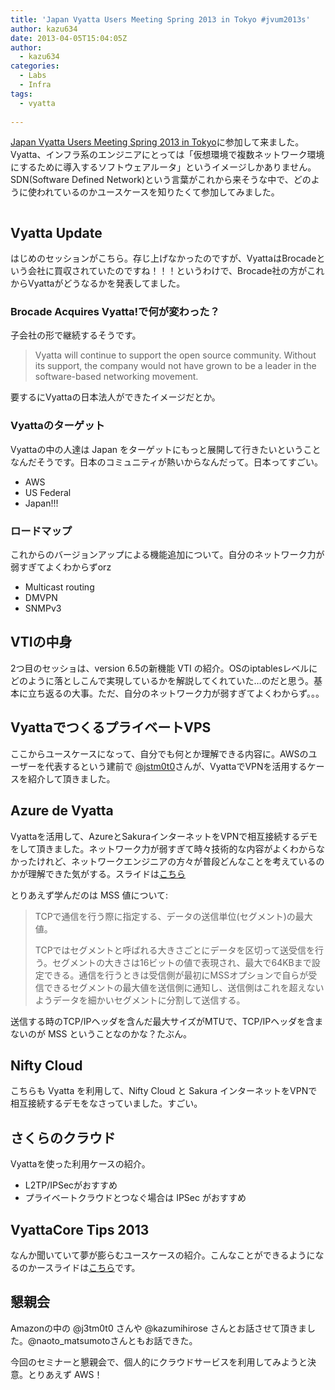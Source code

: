 ```yaml
---
title: 'Japan Vyatta Users Meeting Spring 2013 in Tokyo #jvum2013s'
author: kazu634
date: 2013-04-05T15:04:05Z
author:
  - kazu634
categories:
  - Labs
  - Infra
tags:
  - vyatta
  
---
```

<a href="http://atnd.org/event/jvum2013s" onclick="__gaTracker('send', 'event', 'outbound-article', 'http://atnd.org/event/jvum2013s', 'Japan Vyatta Users Meeting Spring 2013 in Tokyo');">Japan Vyatta Users Meeting Spring 2013 in Tokyo</a>に参加して来ました。Vyatta、インフラ系のエンジニアにとっては「仮想環境で複数ネットワーク環境にするために導入するソフトウェアルータ」というイメージしかありません。SDN(Software Defined Network)という言葉がこれから来そうな中で、どのように使われているのかユースケースを知りたくて参加してみました。

<img class="aligncenter" alt="" src="http://www.vyatta-users.jp/390786964421033_547dc903.png" />
  
<!--more-->

## Vyatta Update

はじめのセッションがこちら。存じ上げなかったのですが、VyattaはBrocadeという会社に買収されていたのですね！！！というわけで、Brocade社の方がこれからVyattaがどうなるかを発表してました。

### Brocade Acquires Vyatta!で何が変わった？

子会社の形で継続するそうです。

> Vyatta will continue to support the open source community. Without its support, the company would not have grown to be a leader in the software-based networking movement.

要するにVyattaの日本法人ができたイメージだとか。

### Vyattaのターゲット

Vyattaの中の人達は Japan をターゲットにもっと展開して行きたいということなんだそうです。日本のコミュニティが熱いからなんだって。日本ってすごい。

  * AWS
  * US Federal
  * Japan!!!

### ロードマップ

これからのバージョンアップによる機能追加について。自分のネットワーク力が弱すぎてよくわからずorz

  * Multicast routing
  * DMVPN
  * SNMPv3

## VTIの中身

2つ目のセッショは、version 6.5の新機能 VTI の紹介。OSのiptablesレベルにどのように落としこんで実現しているかを解説してくれていた…のだと思う。基本に立ち返るの大事。ただ、自分のネットワーク力が弱すぎてよくわからず。。。

## VyattaでつくるプライベートVPS

ここからユースケースになって、自分でも何とか理解できる内容に。AWSのユーザーを代表するという建前で <a href="http://d.hatena.ne.jp/j3tm0t0/" onclick="__gaTracker('send', 'event', 'outbound-article', 'http://d.hatena.ne.jp/j3tm0t0/', '@jstm0t0');" target="_blank">@jstm0t0</a>さんが、VyattaでVPNを活用するケースを紹介して頂きました。

## Azure de Vyatta

Vyattaを活用して、AzureとSakuraインターネットをVPNで相互接続するデモをして頂きました。ネットワーク力が弱すぎて時々技術的な内容がよくわからなかったけれど、ネットワークエンジニアの方々が普段どんなことを考えているのかが理解できた気がする。スライドは<a href="http://www.slideshare.net/kazumihirose/" onclick="__gaTracker('send', 'event', 'outbound-article', 'http://www.slideshare.net/kazumihirose/', 'こちら');" target="_blank">こちら</a>

とりあえず学んだのは MSS 値について:

> TCPで通信を行う際に指定する、データの送信単位(セグメント)の最大値。
> 
> TCPではセグメントと呼ばれる大きさごとにデータを区切って送受信を行う。セグメントの大きさは16ビットの値で表現され、最大で64KBまで設定できる。通信を行うときは受信側が最初にMSSオプションで自らが受信できるセグメントの最大値を送信側に通知し、送信側はこれを超えないようデータを細かいセグメントに分割して送信する。

送信する時のTCP/IPヘッダを含んだ最大サイズがMTUで、TCP/IPヘッダを含まないのが MSS ということなのかな？たぶん。

## Nifty Cloud

こちらも Vyatta を利用して、Nifty Cloud と Sakura インターネットをVPNで相互接続するデモをなさっていました。すごい。

## さくらのクラウド

Vyattaを使った利用ケースの紹介。

  * L2TP/IPSecがおすすめ
  * プライベートクラウドとつなぐ場合は IPSec がおすすめ

## VyattaCore Tips 2013

なんか聞いていて夢が膨らむユースケースの紹介。こんなことができるようになるのかースライドは<a href="http://www.slideshare.net/naotomatsumoto/vyattacore-tips2013" onclick="__gaTracker('send', 'event', 'outbound-article', 'http://www.slideshare.net/naotomatsumoto/vyattacore-tips2013', 'こちら');" target="_blank">こちら</a>です。

## 懇親会

Amazonの中の @j3tm0t0 さんや @kazumihirose さんとお話させて頂きました。@naoto_matsumotoさんともお話できた。

今回のセミナーと懇親会で、個人的にクラウドサービスを利用してみようと決意。とりあえず AWS！
